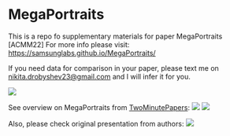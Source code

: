# MegaPortraits

This is a repo fo supplementary materials for paper MegaPortraits [ACMM22]
For more info please visit: https://samsunglabs.github.io/MegaPortraits/

If you need data for comparison in your paper, please text me on nikita.drobyshev23@gmail.com and I will infer it for you.

![](paintings.png)

See overview on MegaPortraits from [TwoMinutePapers](https://www.youtube.com/watch?v=JkUF40kPV4M):
![](https://www.youtube.com/watch?v=JkUF40kPV4M)
[![](https://img.youtube.com/vi/JkUF40kPV4M/0.jpg)](https://www.youtube.com/watch?v=JkUF40kPV4M)

Also, please check original presentation from authors:
[![](https://img.youtube.com/vi/9D5ulvdg0jM/0.jpg)](https://www.youtube.com/watch?v=9D5ulvdg0jM)
